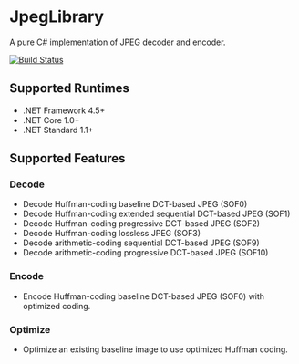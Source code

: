 # JpegLibrary

A pure C# implementation of JPEG decoder and encoder.

[![Build Status](https://dev.azure.com/jinyi0679/yigolden/_apis/build/status/yigolden.JpegLibrary?branchName=master)](https://dev.azure.com/jinyi0679/yigolden/_build/latest?definitionId=2&branchName=master)

## Supported Runtimes

* .NET Framework 4.5+
* .NET Core 1.0+
* .NET Standard 1.1+

## Supported Features


### Decode
* Decode Huffman-coding baseline DCT-based JPEG (SOF0)
* Decode Huffman-coding extended sequential DCT-based JPEG (SOF1)
* Decode Huffman-coding progressive DCT-based JPEG (SOF2)
* Decode Huffman-coding lossless JPEG (SOF3)
* Decode arithmetic-coding sequential DCT-based JPEG (SOF9)
* Decode arithmetic-coding progressive DCT-based JPEG (SOF10)

### Encode
* Encode Huffman-coding baseline DCT-based JPEG (SOF0) with optimized coding.

### Optimize
* Optimize an existing baseline image to use optimized Huffman coding.
